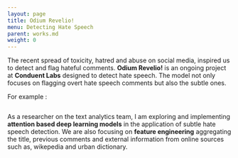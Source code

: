 ```yaml
---
layout: page
title: Odium Revelio!
menu: Detecting Hate Speech
parent: works.md
weight: 0
---
```


The recent spread of toxicity, hatred and abuse on social media, inspired us to detect and flag hateful comments. <strong>Odium Revelio!</strong> is an ongoing project at <strong>Conduent Labs</strong> designed to detect hate speech. The model not only focuses on flagging overt hate speech comments but also the subtle ones. 

For example : 

<img src="https://sakshiagarwal.github.io/subtle-hate-speeches.PNG" alt="">

As a researcher on the text analytics team, I am exploring and implementing <strong>attention based deep learning models</strong> in the application of subtle hate speech detection. We are also focusing on <strong>feature engineering</strong> aggregating the title, previous comments and external information from online sources such as, wikepedia and urban dictionary.
